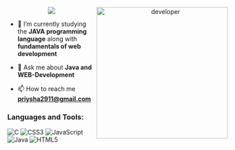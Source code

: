 
<p align="center">

<img src="https://readme-typing-svg.herokuapp.com/?lines=Hi%20👋,%20I'm%20Priysha;I'm%202nd%20Year%20Btech%20Student;Currently%20Learning%20Web%20Development;Always%20learning%20new%20things&font=Fira%20Code&center=true&width=600&height=50&color=f75c7e&vCenter=true&size=24">


<img align="right" alt="developer" width="300" src="https://user-images.githubusercontent.com/55389276/140866485-8fb1c876-9a8f-4d6a-98dc-08c4981eaf70.gif">

- 🌱 I’m currently studying the **JAVA programming language** along with **fundamentals of web development**

- 💬 Ask me about **Java and WEB-Development**

- 📫 How to reach me **priysha2911@gmail.com**

<h3 align="left">Languages and Tools:</h3>

![C](https://img.shields.io/badge/c-%2300599C.svg?style=for-the-badge&logo=c&logoColor=white) ![CSS3](https://img.shields.io/badge/css3-%231572B6.svg?style=for-the-badge&logo=css3&logoColor=white) ![JavaScript](https://img.shields.io/badge/javascript-%23323330.svg?style=for-the-badge&logo=javascript&logoColor=%23F7DF1E) ![Java](https://img.shields.io/badge/java-%23ED8B00.svg?style=for-the-badge&logo=java&logoColor=white) ![HTML5](https://img.shields.io/badge/html5-%23E34F26.svg?style=for-the-badge&logo=html5&logoColor=white) 
